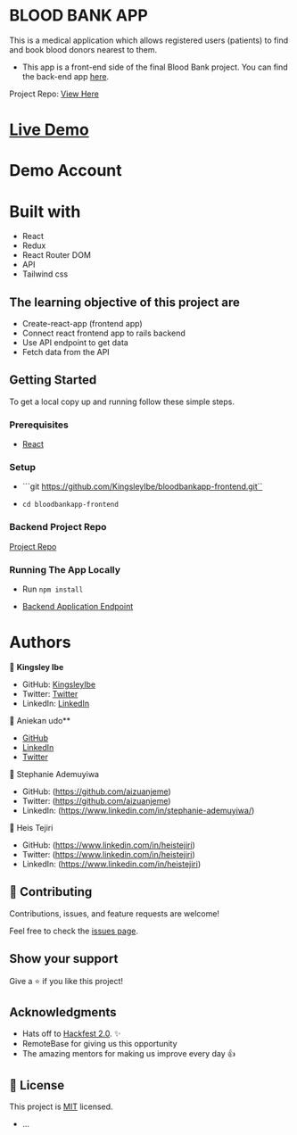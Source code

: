 # BLOOD BANK APP
This is a medical application which allows registered users (patients) to find and book blood donors nearest to them.
 
- This app is a front-end side of the final Blood Bank project. You can find the back-end app [here](https://github.com/Anny85-code/bloodbankapp-backend).
 
Project Repo:
[View Here](https://github.com/KingsleyIbe/bloodbankapp-frontend)
 
# [Live Demo]()
 
# Demo Account
 
# Built with
 - React
 - Redux
 - React Router DOM
 - API
 - Tailwind css
 
 
## The learning objective of this project are
 
- Create-react-app (frontend app)
- Connect react frontend app to rails backend
- Use API endpoint to get data
- Fetch data from the API
 
## Getting Started
 
To get a local copy up and running follow these simple steps.
 
### Prerequisites
 
- [React](https://reactjs.org/tutorial/tutorial.html#prerequisites)
 
### Setup
 
- ```git https://github.com/KingsleyIbe/bloodbankapp-frontend.git``
 
- ```cd bloodbankapp-frontend```
 
### Backend Project Repo
[Project Repo](https://github.com/Anny85-code/bloodbankapp-backend.git)
 
### Running The App Locally
 
- Run `npm install`
 
- [Backend Application Endpoint](https://bloodbankapihackfest.herokuapp.com)

# Authors
 
👤 **Kingsley Ibe**
 
- GitHub: [KingsleyIbe](https://github.com/KingsleyIbe)
- Twitter: [Twitter](https://twitter.com/ibekingsley2)
- LinkedIn: [LinkedIn](https://www.linkedin.com/in/kingsley-ibe/)
 
 
 👤 Aniekan udo**
 
- [GitHub](https://github.com/Anny85-code)
- [LinkedIn](https://www.linkedin.com/in/aniekan-udo)
- [Twitter](https://www.linkedin.com/in/aniekan-udo)
 
👤 Stephanie Ademuyiwa
 
- GitHub: (https://github.com/aizuanjeme)
- Twitter: (https://github.com/aizuanjeme)
- LinkedIn: (https://www.linkedin.com/in/stephanie-ademuyiwa/)

👤 Heis Tejiri
 
- GitHub: (https://www.linkedin.com/in/heistejiri)
- Twitter: (https://www.linkedin.com/in/heistejiri)
- LinkedIn: (https://www.linkedin.com/in/heistejiri)
 
 
## 🤝 Contributing
 
Contributions, issues, and feature requests are welcome!
 
Feel free to check the [issues page](https://github.com/KingsleyIbe/bloodbankapp-frontend/issues).
 
## Show your support
 
Give a ⭐️ if you like this project!
 
## Acknowledgments
 
- Hats off to [Hackfest 2.0](https://www.behance.net/muratk). ✨
- RemoteBase for giving us this opportunity
- The amazing mentors for making us improve every day 👍
 
## 📝 License
 
This project is [MIT](./LICENCE) licensed.
* ...
 